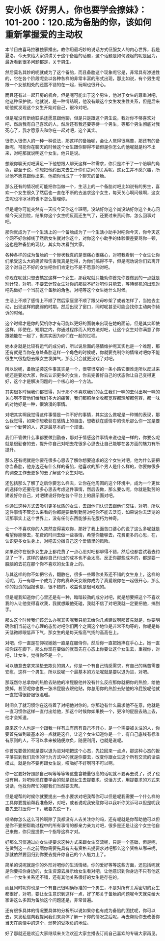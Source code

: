# 安小妖《好男人，你也要学会撩妹》：101-200：120.成为备胎的你，该如何重新掌握爱的主动权

本节目由喜马拉雅独家播出，教你用最巧妙的说话方式征服女人的内心世界，我是夏洛，今天来给大家讲讲关于这个备胎的话题，这个话题是如何源起的呢是因为，最近看到很多问题都是，关于男生。

然后莫名其妙的呢就成为了这个备胎，而且备胎这个现象呢它是，非常具有渗透性的，它在各个阶段呢会以各种各样的非常丰富的形式出现，那比如说，有个男生呢跟一个女孩相处的还蛮不错的在一起，玩啊也很开心。

而且还有过一起开房的机会，但是呢可能出于这个男生，他对于女生的尊重对吧，他这种保护欲，他就说，是一种情结啊，他没有跟这个女生发生性关系，但是后来呢他就发现这个女生开始对自己，很冷对吧。

但是呢没有断绝联系还愿意跟他聊，但是只是跟这个男生说，我对你不够喜欢对吧，然后我有自己喜欢的人，然后还有我还要等待一个男生，等那个男生彻底对我死心了，我才愿意去和你在一起对吧，这个其实。

很伤人很伤人的一种一种说法，那这样的备胎呢，会让人觉得很痛苦，那还有的备胎呢，可能你在聊天的时候这个女生跟你聊得不错但是你怎么约他呢就是约不出来，对吧那就说明这个女生，他只是说。

想跟你聊天对吧满足一下他想跟人聊天这样一种需求，你只是冲干了一个陪聊的角色，那至于说，你想把他约出来去生计你们之间的关系呢，这女生并不感兴趣，所以他不愿意跟你出来，他把你当成了一个聊天的备胎。

那么还有的情况呢可能把你当做一个，生活上的一个备胎对吧比如说有的男生，喜欢一个女生很久了然后也一直在不断的去追求这个女生，每天关心啊问候啊，这女生呢也冷冰冰的也不怎么搭理你。

但是呢你可能突然有一天哎今天你这个班啊，没站好你这个岗没站好你这个关心问候今天没到位，结果你这个女生呢反而还生气了，还要过来责问你，怎么回事对吧。

那你就成为了一个生活上的一个备胎成为了一个生活小助手对吧你今天，你今天这个网不好你掉线了然后女生就对你这个，对你这个小助手的体验很差要骂你一顿，这也是种备胎的现状，其实每次看到大家。

各种各样的成为备胎的一个惨状我真的是很痛心很痛心，对吧我看到一个女生让你们承受这么大的痛苦和伤害我真是觉得，为你们搞得不平，但是呢劝说你们去离开这个对自己不好的女生吧你们肯定也不是不愿意的对吧。

你现在呢就只想去搞定这样一个女生，那我呢就只能劝你首先你要做到的一点就是别计较，对吧，不要去计较女生对你的那些不好对吧你只能去，等待契机的出现对吧先做好一个当前这个备胎的角色，对吧等这个女生她什么时候。

生活上不顺了感情上不顺了然后家庭里不顺了跟父母吵架了或者怎样了，当她去主动，出现这样的脆弱的时期，然后出现了窗口，同时呢甚至可能会找你主动向你倾诉的时候。

这个时候才是你的契机你才有可能以更好的面貌来出现在她的面前，但是其实即使这样，即使在，短期之内，你通过程序而入的方法对吧，让这个女生对你满意了你跟她能在一起了，但其实因为你们在一起的过程。

她本身就是比较有运气的成分的，所以说后面的感情维护呢其实也是一个难题，那还有就是当你在身处备胎这样一个角色的时候呢，你就要克制你的情绪对吧你不能很生气很抱怨去跟女生发脾气，那么只会就更没戏了对吧。

所以说呢，备胎逆袭这件事其实是一个，很窄很窄的一条小路它很难走所以反过来呢还是要劝大家，你去认识更多的女生，你去完善好自己的状态你让自己变得更好，这个才是解决问题的一个核心的一个方法。

其实很多时候我们都觉得，对于那个不喜欢我们的女生我们一味的去付出啊一味的关心啊不管他们给我们多大的痛苦，我们都照单全收都宽容都理解都包容，都一味的对她好是一种，很浪漫的事情。

对吧其实啊我觉得这件事情是一件不好的事情，其实这么做呢是一种懒的表现，那么我觉得，如果你想收获在感情上的自由，想收获在感情中的快乐那么你一定是要做一个勤劳的人，这是最基本的一个规律。

我们不管做什么事都要做到勤奋，那对于情感这件事情来说也是一样的，你要么呢就是很勤奋的去，提升你自己对吧去花很多心思去让自己能够在各方面的魅力有所提升。

那么还有呢就是你要花很多心思去了解你想要追求的这个女生对吧，他为什么要把你当备胎，他身边还有什么样的备胎，他喜欢的那个男人是什么样的，你要做很多的调查工作去更多的去了解这个女生对吧。

还包括那么了解了之后你要怎么样去，让你在他周围的这个环境中，成为一个更优的选择你还要花很多心思去考虑这件事情，然后去做，那么要么呢，你就是勤劳的建设好你自己，对吧建设好你在各个平台上的展示面对吧。

你通过这种方式去吸引更多优质的女生，去跟他们认识去跟他们交往，对吧，所以这件事情不管怎么来看的你都是要做到勤劳对吧你不能去泛览，如果说你去泛览的话那事实上这个世界上，没有任何东西能够去花腹朽为神奇。

让一个不喜欢你的人突然变得喜欢你，那好了我上面苦口婆心的说了这么多呢就是希望你能够去，花费的时间去做一些事情，希望你能够去，花费更多的心思，在，认识更多女生身上，对吧去分摊自己这个爱情里的风险。

如果说你在很多女生身上都花费了一点心思对吧都聊得不错，然后也都尝试着去约见了一下，这样的话你自己付出的成本也不会太高，反正你那些成本的，都是要一股脑的去花在那个你不喜欢的女生身上的。

与其这样的你不如把它去，翻散在，很多一些跟你关系还不错的女生身上，这样的话呢，万一有哪一个成为了你的真命天女跟你成为了真爱跟你在一起很开心，那么你的投资的回报也是，很不错的，收益也是很可观的。

但是呢我知道你们心里还是有一种，暗暗较劲的成分对吧，就是想要把这个不喜欢我的人让他变得喜欢我，我就想跟他死磕，我就不信了对吧我就一定要把他，搞到手。

那么这个时候我们该怎么办呢其实呢我只能去给你几点建议啊那首先就是，你要明确你们当前这个心理的态势对吧你们两个之间这个地位是非常不均等的，你呢是每天低微顺眼低声下气，那女生的是每天指高气扬的高高在上。

对吧，你一直是在仰视她她一直是在服侍你，然后你一直把她捧在手心上，她一直把你踩在脚下，那么你现在要做的就首先在心态上你要让这个女生去，重视你，对吧，让女生，觉得你不是一个。

可以随意去拿来揉垫去欺负的男人，你是一个有自己情感需求，有自己的痛苦需要安慰，这样一个男生，所以说呢一个最基本的方法呢就是要以退为进，对吧。

那既然你总拿你的热脸去贴他的冷屁股他并没有什么反应那你就把你的热脸，给他换掉，甚至呢你也换一张冷屁股去跟他贴，你总用你的热脸去贴他的冷屁股呢他就一直觉得很舒服很温暖。

时间久了就习惯你在这待着了对吧他对你的，你那边有什么需求他不在意，他就是一直习惯你这样一直付出给他，那这个时候你如果换一个，更冷的屁股去贴上去，他才会知道。

原来这个人也是一个跟我一样有血有肉有自己不开心，是一个需要被关注的人，你要首先做到最基本的一点就是这样，让这个女生知道你是一个，有自己底线有标准有原则的人，不可以拿来被随便欺负，随便利用，也就是说呢。

你首先要做的就是要以退为进对吧把这个心态，先拉回来一点点，那这种心态的扳平落实到我们具体的行为方式中的就是你要去，改变你跟女生这个所有交流的话语模式，就是你不要再跟女生说，哎呦好不好啊可不可以啊。

你一定要好好照顾自己啊等等等等这些含糖量很高的话呢就不要再去说了，说了也没有用，对吧你现在要学会的就是跟女生去提要求，说话方式，用提要求的方式来说话，他找你帮忙的那我们当然要去帮。

但是呢帮的时候你就要提出一些小要求对吧我帮你可以但是呢我需要一个什么样的工具你要提前帮我准备好，对吧，或者说呢我安慰你可以我听你哭诉可以但是呢我要先去打压你一下，我要先说一下。

哎呦你怎么这么可怜啊除了我都没有人去关注你的吗，还有呢就是你帮助他可以但是你不要把帮助过程中的所有事情的都亲力亲为对吧，很多是还是让这个女生他自己来做，你只是提供一个指导这样才对。

好那么习惯通过向女生提要求这种方式来跟女生交流呢，只是一个基础，但是呢，在做到这一点之前啊你需要先具有去有资格去提要求对吧那么这个资格从哪来呢，那就依然要回归到你要去提升你自己的个人魅力上了。

简单的说呢就是你的外形对吧你的生活情绪，你的爱好等等这些方面，还包括呢就是你要把你身边的，女生资源去展示给女生看对吧，让他意识到你身边不只有他这样一个女生关系还不错，还有其他关系很好的女生是存在的。

而且同时呢你也是一个有自己很明确标准的一个男生，不是对所有关系密切的女生都很好，对吧，要让女生意识到这样一点，好了那关于备胎的问题呢今天就先给大家讲这么多因为备胎这个问题还是，非常普遍。

还有很多具体的情况要具体的分析所以说如果你也有成为备胎的困扰呢，你可以去，来发私信向我提问我们来具体了解一下你的情况之后呢，再去帮助你去改善你当天在感情中的这个，弱势的受欺负的地位。

好了那就还是欢迎大家继续来关注欢迎大家主播去订阅自己喜欢的专辑大家再见。
